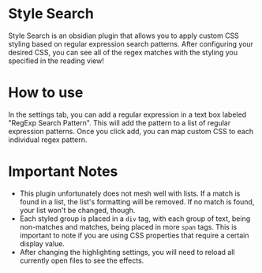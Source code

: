 # Style Search

Style Search is an obsidian plugin that allows you to apply custom CSS styling based on regular expression search patterns. After configuring your desired CSS, you can see all of the regex matches with the styling you specified in the reading view!

# How to use
In the settings tab, you can add a regular expression in a text box labeled "RegExp Search Pattern". This will add the pattern to a list of regular expression patterns. Once you click add, you can map custom CSS to each individual regex pattern.

# Important Notes
- This plugin unfortunately does not mesh well with lists. If a match is found in a list, the list's formatting will be removed. If no match is found, your list won't be changed, though.
- Each styled group is placed in a  `div` tag, with each group of text, being non-matches and matches, being placed in more `span` tags. This is important to note if you are using CSS properties that require a certain display value.
- After changing the highlighting settings, you will need to reload all currently open files to see the effects.
